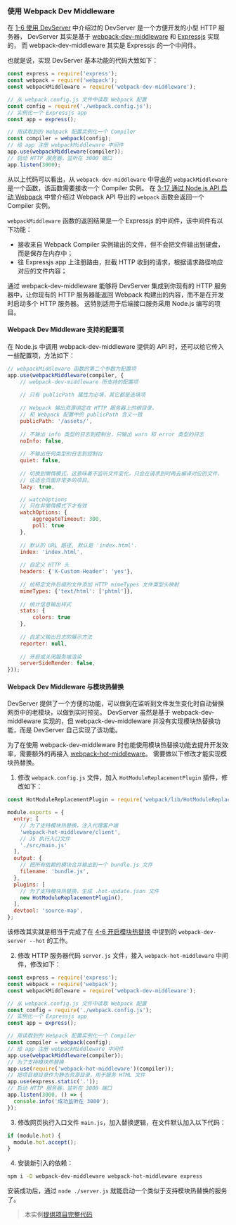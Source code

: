 ### 使用 Webpack Dev Middleware
在 [1-6 使用 DevServer](../1入门/1-6使用DevServer.md) 中介绍过的 DevServer 是一个方便开发的小型 HTTP 服务器，
DevServer 其实是基于 [webpack-dev-middleware](https://github.com/webpack/webpack-dev-middleware) 和 [Expressjs](https://expressjs.com) 实现的，
而 webpack-dev-middleware 其实是 Expressjs 的一个中间件。

也就是说，实现 DevServer 基本功能的代码大致如下：
```js
const express = require('express');
const webpack = require('webpack');
const webpackMiddleware = require('webpack-dev-middleware');

// 从 webpack.config.js 文件中读取 Webpack 配置 
const config = require('./webpack.config.js');
// 实例化一个 Expressjs app
const app = express();

// 用读取到的 Webpack 配置实例化一个 Compiler
const compiler = webpack(config);
// 给 app 注册 webpackMiddleware 中间件
app.use(webpackMiddleware(compiler));
// 启动 HTTP 服务器，监听在 3000 端口 
app.listen(3000);
```
从以上代码可以看出，从 `webpack-dev-middleware` 中导出的 `webpackMiddleware` 是一个函数，该函数需要接收一个 Compiler 实例。
在 [3-17 通过 Node.js API 启动 Webpack](3-17通过Node.jsAPI启动Webpack.md) 中曾介绍过 Webpack API 导出的 `webpack` 函数会返回一个Compiler 实例。

`webpackMiddleware` 函数的返回结果是一个 Expressjs 的中间件，该中间件有以下功能：

- 接收来自 Webpack Compiler 实例输出的文件，但不会把文件输出到硬盘，而是保存在内存中；
- 往 Expressjs app 上注册路由，拦截 HTTP 收到的请求，根据请求路径响应对应的文件内容；

通过 webpack-dev-middleware 能够将 DevServer 集成到你现有的 HTTP 服务器中，让你现有的 HTTP 服务器能返回 Webpack 构建出的内容，而不是在开发时启动多个 HTTP 服务器。
这特别适用于后端接口服务采用 Node.js 编写的项目。 

#### Webpack Dev Middleware 支持的配置项
在 Node.js 中调用 webpack-dev-middleware 提供的 API 时，还可以给它传入一些配置项，方法如下：
```js
// webpackMiddleware 函数的第二个参数为配置项
app.use(webpackMiddleware(compiler, {
    // webpack-dev-middleware 所支持的配置项
    
    // 只有 publicPath 属性为必填，其它都是选填项
    
    // Webpack 输出资源绑定在 HTTP 服务器上的根目录，
    // 和 Webpack 配置中的 publicPath 含义一致 
    publicPath: '/assets/',
        
    // 不输出 info 类型的日志到控制台，只输出 warn 和 error 类型的日志
    noInfo: false,
    
    // 不输出任何类型的日志到控制台
    quiet: false,
    
    // 切换到懒惰模式，这意味着不监听文件变化，只会在请求到时再去编译对应的文件，
    // 这适合页面非常多的项目。
    lazy: true,

    // watchOptions
    // 只在非懒惰模式下才有效
    watchOptions: {
        aggregateTimeout: 300,
        poll: true
    },
       
    // 默认的 URL 路径, 默认是 'index.html'.
    index: 'index.html',
    
    // 自定义 HTTP 头
    headers: {'X-Custom-Header': 'yes'},
    
    // 给特定文件后缀的文件添加 HTTP mimeTypes 文件类型头映射
    mimeTypes: {'text/html': ['phtml']},
    
    // 统计信息输出样式
    stats: {
        colors: true
    },
    
    // 自定义输出日志的展示方法
    reporter: null,
    
    // 开启或关闭服务端渲染
    serverSideRender: false,
}));
```

#### Webpack Dev Middleware 与模块热替换
DevServer 提供了一个方便的功能，可以做到在监听到文件发生变化时自动替换网页中的老模块，以做到实时预览。
DevServer 虽然是基于 webpack-dev-middleware 实现的，但 webpack-dev-middleware 并没有实现模块热替换功能，而是 DevServer 自己实现了该功能。

为了在使用 webpack-dev-middleware 时也能使用模块热替换功能去提升开发效率，需要额外的再接入 [webpack-hot-middleware](https://github.com/glenjamin/webpack-hot-middleware)。
需要做以下修改才能实现模块热替换。

1. 修改 `webpack.config.js` 文件，加入 `HotModuleReplacementPlugin` 插件，修改如下：
```js
const HotModuleReplacementPlugin = require('webpack/lib/HotModuleReplacementPlugin');

module.exports = {
  entry: [
    // 为了支持模块热替换，注入代理客户端
    'webpack-hot-middleware/client',
    // JS 执行入口文件
    './src/main.js'
  ],
  output: {
    // 把所有依赖的模块合并输出到一个 bundle.js 文件
    filename: 'bundle.js',
  },
  plugins: [
    // 为了支持模块热替换，生成 .hot-update.json 文件
    new HotModuleReplacementPlugin(),
  ],
  devtool: 'source-map',
};
``` 
该修改其实就是相当于完成了在 [4-6 开启模块热替换](../4优化/4-6开启模块热替换.md) 中提到的 `webpack-dev-server --hot` 的工作。

2. 修改 HTTP 服务器代码 `server.js` 文件，接入 `webpack-hot-middleware` 中间件，修改如下：
```js
const express = require('express');
const webpack = require('webpack');
const webpackMiddleware = require('webpack-dev-middleware');

// 从 webpack.config.js 文件中读取 Webpack 配置
const config = require('./webpack.config.js');
// 实例化一个 Expressjs app
const app = express();

// 用读取到的 Webpack 配置实例化一个 Compiler
const compiler = webpack(config);
// 给 app 注册 webpackMiddleware 中间件
app.use(webpackMiddleware(compiler));
// 为了支持模块热替换
app.use(require('webpack-hot-middleware')(compiler));
// 把项目根目录作为静态资源目录，用于服务 HTML 文件
app.use(express.static('.'));
// 启动 HTTP 服务器，监听在 3000 端口
app.listen(3000, () => {
  console.info('成功监听在 3000');
});
```

3. 修改网页执行入口文件 `main.js`，加入替换逻辑，在文件默认加入以下代码：
```js
if (module.hot) {
  module.hot.accept();
}
```

4. 安装新引入的依赖：
```bash
npm i -D webpack-dev-middleware webpack-hot-middleware express
```

安装成功后，通过 `node ./server.js` 就能启动一个类似于支持模块热替换的服务了。

> 本实例[提供项目完整代码](http://webpack.wuhaolin.cn/3-18使用WebpackDevMiddleware.zip)
